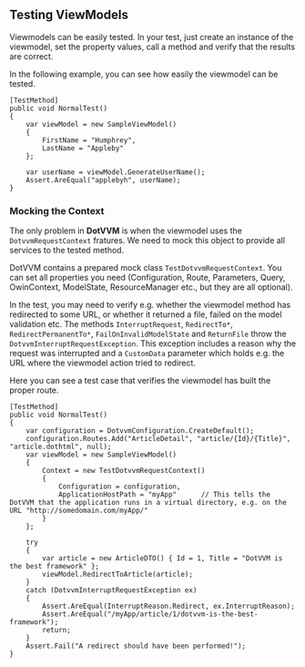 ## Testing ViewModels

Viewmodels can be easily tested. In your test, just create an instance
of the viewmodel, set the property values, call a method and verify that the results 
are correct.

In the following example, you can see how easily the viewmodel can be tested.

```CSHARP
[TestMethod]
public void NormalTest()
{
    var viewModel = new SampleViewModel()
    {
        FirstName = "Humphrey",
        LastName = "Appleby"
    };

    var userName = viewModel.GenerateUserName();
    Assert.AreEqual("applebyh", userName);
}
```

### Mocking the Context

The only problem in **DotVVM** is when the viewmodel uses the `DotvvmRequestContext` fratures. 
We need to mock this object to provide all services to the tested method.

DotVVM contains a prepared mock class `TestDotvvmRequestContext`. You can set all properties you need
(Configuration, Route, Parameters, Query, OwinContext, ModelState, ResourceManager etc., but they are all optional).

In the test, you may need to verify e.g. whether the viewmodel method has redirected to some URL, or
whether it returned a file, failed on the model validation etc. The methods `InterruptRequest`, 
`RedirectTo*`, `RedirectPermanentTo*`, `FailOnInvalidModelState` and `ReturnFile` throw the `DotvvmInterruptRequestException`.
This exception includes a reason why the request was interrupted and a `CustomData` parameter which holds e.g. the
URL where the viewmodel action tried to redirect.

Here you can see a test case that verifies the viewmodel has built the proper route.

```CSHARP
[TestMethod]
public void NormalTest()
{
    var configuration = DotvvmConfiguration.CreateDefault();
    configuration.Routes.Add("ArticleDetail", "article/{Id}/{Title}", "article.dothtml", null);
    var viewModel = new SampleViewModel()
    {
        Context = new TestDotvvmRequestContext()
        {
            Configuration = configuration,
            ApplicationHostPath = "myApp"      // This tells the DotVVM that the application runs in a virtual directory, e.g. on the URL "http://somedomain.com/myApp/"
        }
    };
    
    try
    {
        var article = new ArticleDTO() { Id = 1, Title = "DotVVM is the best framework" };
        viewModel.RedirectToArticle(article);
    }
    catch (DotvvmInterruptRequestException ex)
    {
        Assert.AreEqual(InterruptReason.Redirect, ex.InterruptReason);
        Assert.AreEqual("/myApp/article/1/dotvvm-is-the-best-framework");
        return;
    }
    Assert.Fail("A redirect should have been performed!");
}
```
